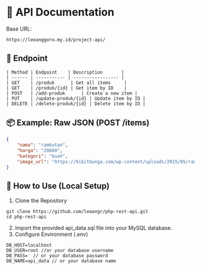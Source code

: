 # 📖 API Documentation

Base URL:

```bash
https://leoanggoro.my.id/project-api/
```

## 📌 Endpoint

```
| Method | Endpoint    | Description       |
| ------ | ----------- | ----------------- |
| GET    | /produk      | Get all items     |
| GET    | /produk/{id} | Get item by ID    |
| POST   | /add-produk      | Create a new item |
| PUT    | /update-produk/{id} | Update item by ID |
| DELETE | /delete-produk/{id} | Delete item by ID |
```

## 📦 Example: Raw JSON (POST /items)

```json
{
    "nama": "rambutan",
    "harga": "20000",
    "kategori": "buah",
    "image_url": "https://bibitbunga.com/wp-content/uploads/2015/05/rambutan-binjai.jpg"
}
```

## 🔧 How to Use (Local Setup)

1. Clone the Repository
```
git clone https://github.com/leoangr/php-rest-api.git
cd php-rest-api
```
2. Import the provided api_data.sql file into your MySQL database.
3. Configure Environment (.env)
```
DB_HOST=localhost
DB_USER=root //or your database username
DB_PASS=  // or your database password
DB_NAME=api_data // or your database name
```
